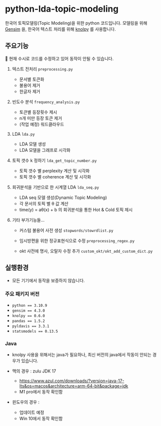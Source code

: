 # python-lda-topic-modeling

한국어 토픽모델링(Topic Modeling)을 위한 python 코드입니다. 모델링을 위해 [Gensim](https://github.com/RaRe-Technologies/gensim) 을, 한국어 텍스트 처리를 위해 [knolpy](https://github.com/konlpy/konlpy) 를 사용합니다.



## 주요기능

📌 현재 수시로 코드를 수정하고 있어 동작이 안될 수 있습니다.



1. 텍스트 전처리 `preprocessing.py`

   - 문서별 토큰화
   - 불용어 제거
   - 한글자 제거

2. 빈도수 분석 `frequency_analysis.py`

   - 토큰별 등장횟수 제시
   - n개 미만 등장 토큰 제거
   - (작업 예정) 워드클라우드

3. LDA `lda.py`

   - LDA 모델 생성
   - LDA 모델을 그래프로 시각화

4. 토픽 갯수 k 정하기 `lda_get_topic_number.py`

   - 토픽 갯수 별 perplexity 계산 및 시각화
   - 토픽 갯수 별 coherence 계산 및 시각화

5. 회귀분석을 기반으로 한 시계열 LDA `lda_seq.py`

   - LDA seq 모델 생성(Dynamic Topic Modeling)
   - 각 문서의 토픽 별 θ 값 계산
   - time(y) = aθ(x) + b 의 회귀분석을 통한 Hot & Cold 토픽 제시

6. 기타 부가기능들...
   - 커스텀 불용어 사전 생성 `stopwords/stowrdlist.py`

   - 임시방편을 위한 정규표현식으로 수정 `preprocessing_regex.py`

   - okt 사전에 명사, 오탈자 수정 추가 `custom_okt/okt_add_custom_dict.py`



## 실행환경

- 모든 기기에서 동작을 보증하지 않습니다.



### 주요 패키지 버전

- `python == 3.10.9`
- `gensim == 4.3.0`
- `knolpy == 0.6.0`
- `pandas == 1.5.2`
- `pyldavis == 3.3.1`
- `statsmodels == 0.13.5`



### Java

- knolpy 사용을 위해서는 java가 필요하나, 최신 버전의 java에서 작동이 안되는 경우가 있습니다.

- 맥의 경우 : zulu JDK 17
  - https://www.azul.com/downloads/?version=java-17-lts&os=macos&architecture=arm-64-bit&package=jdk
  - M1 pro에서 동작 확인함

- 윈도우의 경우 : 
  - 업데이트 예정
  - Win 10에서 동작 확인함
